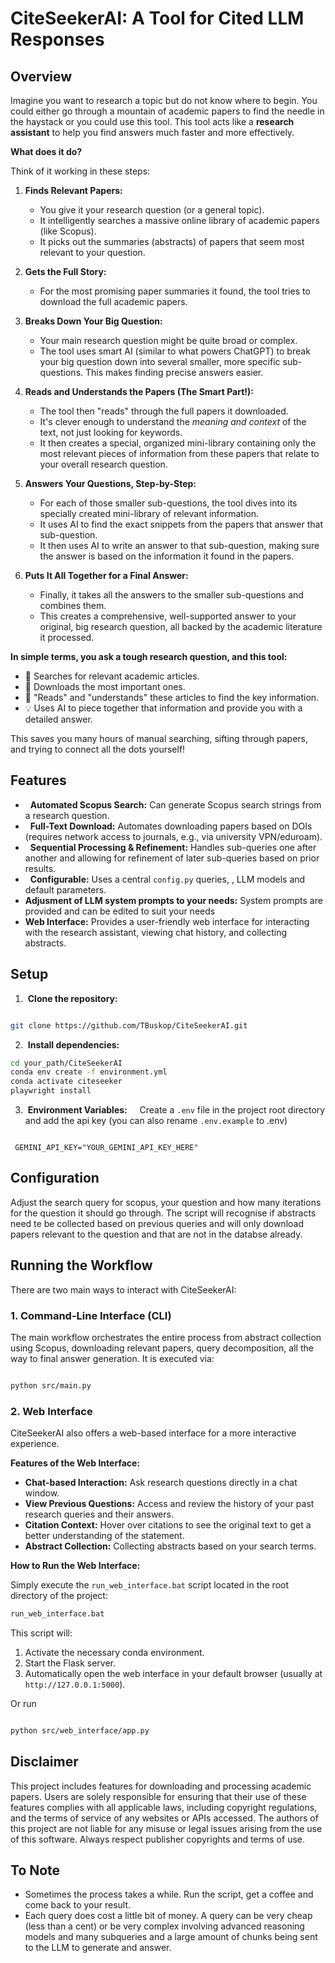 # CiteSeekerAI: A Tool for Cited LLM Responses 

## Overview

Imagine you want to research a topic but do not know where to begin. You could either go through a mountain of academic papers to find the needle in the haystack or you could use this tool. This tool acts like a **research assistant** to help you find answers much faster and more effectively.

**What does it do?**

Think of it working in these steps:

1.  **Finds Relevant Papers:**
    *   You give it your research question (or a general topic).
    *   It intelligently searches a massive online library of academic papers (like Scopus).
    *   It picks out the summaries (abstracts) of papers that seem most relevant to your question.

2.  **Gets the Full Story:**
    *   For the most promising paper summaries it found, the tool tries to download the full academic papers.

3.  **Breaks Down Your Big Question:**
    *   Your main research question might be quite broad or complex.
    *   The tool uses smart AI (similar to what powers ChatGPT) to break your big question down into several smaller, more specific sub-questions. This makes finding precise answers easier.

4.  **Reads and Understands the Papers (The Smart Part!):**
    *   The tool then "reads" through the full papers it downloaded.
    *   It's clever enough to understand the *meaning and context* of the text, not just looking for keywords.
    *   It then creates a special, organized mini-library containing only the most relevant pieces of information from these papers that relate to your overall research question.

5.  **Answers Your Questions, Step-by-Step:**
    *   For each of those smaller sub-questions, the tool dives into its specially created mini-library of relevant information.
    *   It uses AI to find the exact snippets from the papers that answer that sub-question.
    *   It then uses AI to write an answer to that sub-question, making sure the answer is based on the information it found in the papers.

6.  **Puts It All Together for a Final Answer:**
    *   Finally, it takes all the answers to the smaller sub-questions and combines them.
    *   This creates a comprehensive, well-supported answer to your original, big research question, all backed by the academic literature it processed.

**In simple terms, you ask a tough research question, and this tool:**

*   🔎 Searches for relevant academic articles.
*   📄 Downloads the most important ones.
*   🧠 "Reads" and "understands" these articles to find the key information.
*   💡 Uses AI to piece together that information and provide you with a detailed answer.

This saves you many hours of manual searching, sifting through papers, and trying to connect all the dots yourself!
  

## Features
  *   **Automated Scopus Search:** Can generate Scopus search strings from a research question.
*   **Full-Text Download:** Automates downloading papers based on DOIs (requires network access to journals, e.g., via university VPN/eduroam).
*   **Sequential Processing & Refinement:** Handles sub-queries one after another and allowing for  refinement of later sub-queries based on prior results.
*   **Configurable:** Uses a central `config.py` queries, , LLM models and default parameters.
*   **Adjusment of LLM system prompts to your needs:** System prompts are provided and can be edited to suit your needs
*   **Web Interface:** Provides a user-friendly web interface for interacting with the research assistant, viewing chat history, and collecting abstracts.

## Setup
1.  **Clone the repository:**

 ```bash
 
 git clone https://github.com/TBuskop/CiteSeekerAI.git
 
 ```

2.  **Install dependencies:**

```bash
cd your_path/CiteSeekerAI
conda env create -f environment.yml
conda activate citeseeker
playwright install

 ```
 
3.  **Environment Variables:**
    Create a `.env` file in the project root directory and add the api key (you can also rename `.env.example` to .env)

```env

 GEMINI_API_KEY="YOUR_GEMINI_API_KEY_HERE"

 ```
  
## Configuration
Adjust the search query for scopus, your question and how many iterations for the question it should go through. The script will recognise if abstracts need te be collected based on previous queries and will only download papers relevant to the question and that are not in the databse already.    

## Running the Workflow

There are two main ways to interact with CiteSeekerAI:

### 1. Command-Line Interface (CLI)

The main workflow orchestrates the entire process from abstract collection using Scopus, downloading relevant papers, query decomposition, all the way to final answer generation. It is executed via:

```bash

python src/main.py

```

### 2. Web Interface

CiteSeekerAI also offers a web-based interface for a more interactive experience.

**Features of the Web Interface:**
*   **Chat-based Interaction:** Ask research questions directly in a chat window.
*   **View Previous Questions:** Access and review the history of your past research queries and their answers.
*   **Citation Context:** Hover over citations to see the original text to get a better understanding of the statement. 
*   **Abstract Collection:** Collecting abstracts based on your search terms.

**How to Run the Web Interface:**

Simply execute the `run_web_interface.bat` script located in the root directory of the project:

```bash
run_web_interface.bat
```
This script will:
1. Activate the necessary conda environment.
2. Start the Flask server.
3. Automatically open the web interface in your default browser (usually at `http://127.0.0.1:5000`).

Or run

```bash

python src/web_interface/app.py

```

## Disclaimer
This project includes features for downloading and processing academic papers. Users are solely responsible for ensuring that their use of these features complies with all applicable laws, including copyright regulations, and the terms of service of any websites or APIs accessed. The authors of this project are not liable for any misuse or legal issues arising from the use of this software. Always respect publisher copyrights and terms of use.

## To Note
- Sometimes the process takes a while. Run the script, get a coffee and come back to your result.
- Each query does cost a little bit of money. A query can be very cheap (less than a cent) or be very complex involving advanced reasoning models and many subqueries and a large amount of chunks being sent to the LLM to generate and answer.